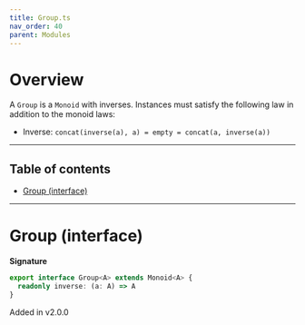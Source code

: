 ```yaml
---
title: Group.ts
nav_order: 40
parent: Modules
---
```


# Overview

A `Group` is a `Monoid` with inverses. Instances must satisfy the following law in addition to the monoid laws:

- Inverse: `concat(inverse(a), a) = empty = concat(a, inverse(a))`

---

<h2 class="text-delta">Table of contents</h2>

- [Group (interface)](#group-interface)

---

# Group (interface)

**Signature**

```ts
export interface Group<A> extends Monoid<A> {
  readonly inverse: (a: A) => A
}
```

Added in v2.0.0

